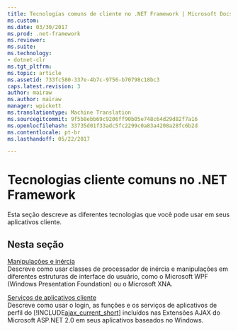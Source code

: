 ```yaml
---
title: Tecnologias comuns de cliente no .NET Framework | Microsoft Docs
ms.custom: 
ms.date: 03/30/2017
ms.prod: .net-framework
ms.reviewer: 
ms.suite: 
ms.technology:
- dotnet-clr
ms.tgt_pltfrm: 
ms.topic: article
ms.assetid: 733fc580-337e-4b7c-9756-b70798c18bc3
caps.latest.revision: 3
author: mairaw
ms.author: mairaw
manager: wpickett
ms.translationtype: Machine Translation
ms.sourcegitcommit: 9f5b8ebb69c9206ff90b05e748c64d29d82f7a16
ms.openlocfilehash: 33735d01f33adc5fc2299c0a83a4208a28fc6b2d
ms.contentlocale: pt-br
ms.lasthandoff: 05/22/2017

---
```

# <a name="common-client-technologies-in-the-net-framework"></a>Tecnologias cliente comuns no .NET Framework
Esta seção descreve as diferentes tecnologias que você pode usar em seus aplicativos cliente.  
  
## <a name="in-this-section"></a>Nesta seção  
 [Manipulações e inércia](../../../docs/framework/common-client-technologies/manipulations-and-inertia.md)  
 Descreve como usar classes de processador de inércia e manipulações em diferentes estruturas de interface do usuário, como o Microsoft WPF (Windows Presentation Foundation) ou o Microsoft XNA.  
  
 [Serviços de aplicativos cliente](../../../docs/framework/common-client-technologies/client-application-services.md)  
 Descreve como usar o login, as funções e os serviços de aplicativos de perfil do [!INCLUDE[ajax_current_short](../../../includes/ajax-current-short-md.md)] incluídos nas Extensões AJAX do Microsoft ASP.NET 2.0 em seus aplicativos baseados no Windows.
